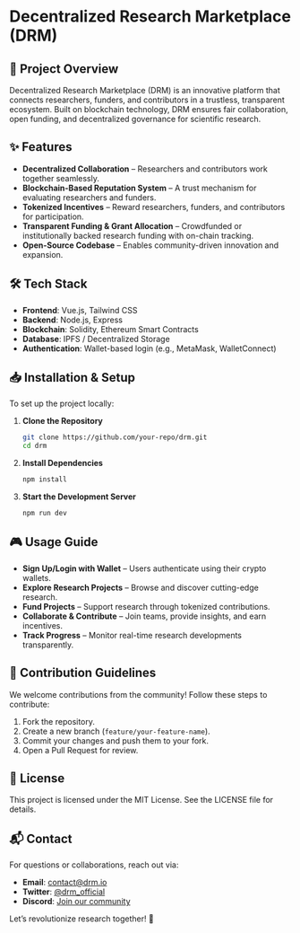 # Decentralized Research Marketplace (DRM)

## 🚀 Project Overview
Decentralized Research Marketplace (DRM) is an innovative platform that connects researchers, funders, and contributors in a trustless, transparent ecosystem. Built on blockchain technology, DRM ensures fair collaboration, open funding, and decentralized governance for scientific research.

## ✨ Features
- **Decentralized Collaboration** – Researchers and contributors work together seamlessly.
- **Blockchain-Based Reputation System** – A trust mechanism for evaluating researchers and funders.
- **Tokenized Incentives** – Reward researchers, funders, and contributors for participation.
- **Transparent Funding & Grant Allocation** – Crowdfunded or institutionally backed research funding with on-chain tracking.
- **Open-Source Codebase** – Enables community-driven innovation and expansion.

## 🛠️ Tech Stack
- **Frontend**: Vue.js, Tailwind CSS
- **Backend**: Node.js, Express
- **Blockchain**: Solidity, Ethereum Smart Contracts
- **Database**: IPFS / Decentralized Storage
- **Authentication**: Wallet-based login (e.g., MetaMask, WalletConnect)

## 📥 Installation & Setup
To set up the project locally:

1. **Clone the Repository**
   ```sh
   git clone https://github.com/your-repo/drm.git
   cd drm
   ```
2. **Install Dependencies**
   ```sh
   npm install
   ```
3. **Start the Development Server**
   ```sh
   npm run dev
   ```

## 🎮 Usage Guide
- **Sign Up/Login with Wallet** – Users authenticate using their crypto wallets.
- **Explore Research Projects** – Browse and discover cutting-edge research.
- **Fund Projects** – Support research through tokenized contributions.
- **Collaborate & Contribute** – Join teams, provide insights, and earn incentives.
- **Track Progress** – Monitor real-time research developments transparently.

## 🤝 Contribution Guidelines
We welcome contributions from the community! Follow these steps to contribute:
1. Fork the repository.
2. Create a new branch (`feature/your-feature-name`).
3. Commit your changes and push them to your fork.
4. Open a Pull Request for review.

## 📜 License
This project is licensed under the MIT License. See the LICENSE file for details.

## 📬 Contact
For questions or collaborations, reach out via:
- **Email**: contact@drm.io
- **Twitter**: [@drm_official](https://twitter.com/drm_official)
- **Discord**: [Join our community](https://discord.gg/drm)

Let’s revolutionize research together! 🚀

